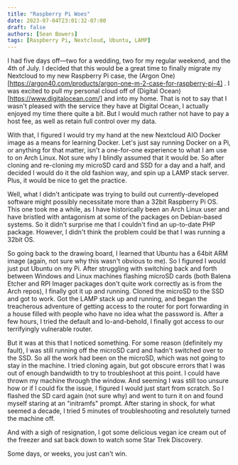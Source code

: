 ```yaml
---
title: "Raspberry Pi Woes"
date: 2023-07-04T23:01:32-07:00
draft: false
authors: [Sean Bowers]
tags: [Raspberry Pi, Nextcloud, Ubuntu, LAMP]
---
```

I had five days off—two for a wedding, two for my regular weekend, and the 4th of July. I decided that this would be a great time to finally migrate my Nextcloud to my new Raspberry Pi case, the (Argon One)[https://argon40.com/products/argon-one-m-2-case-for-raspberry-pi-4] . I was excited to pull my personal cloud off of (Digital Ocean)[https://www.digitalocean.com/] and into my home. That is not to say that I wasn't pleased with the service they have at Digital Ocean, I actually enjoyed my time there quite a bit. But I would much rather not have to pay a host fee, as well as retain full control over my data. 

With that, I figured I would try my hand at the new Nextcloud AIO Docker image as a means for learning Docker. Let's just say running Docker on a Pi, or anything for that matter, isn't a one-for-one experience to what I am use to on Arch Linux. Not sure why I blindly assumed that it would be. So after cloning and re-cloning my microSD card and SSD for a day and a half, and decided I would do it the old fashion way, and spin up a LAMP stack server. Plus, it would be nice to get the practice. 

Well, what I didn't anticipate was trying to build out currently-developed software might possibly necessitate more than a 32bit Raspberry Pi OS. This one took me a while, as I have historically been an Arch Linux user and have bristled with antagonism at some of the packages on Debian-based systems. So it didn't surprise me that I couldn't find an up-to-date PHP package. However, I didn't think the problem could be that I was running a 32bit OS. 

So going back to the drawing board, I learned that Ubuntu has a 64bit ARM image (again, not sure why this wasn't obvious to me). So I figured I would just put Ubuntu on my Pi. After struggling with switching back and forth between Windows and Linux machines flashing microSD cards (both Balena Etcher and RPI Imager packages don't quite work correctly as is from the Arch repos), I finally got it up and running. Cloned the microSD to the SSD and got to work. Got the LAMP stack up and running, and began the treacherous adventure of getting access to the router for port forwarding in a house filled with people who have no idea what the password is. After a few hours, I tried the default and lo-and-behold, I finally got access to our terrifyingly vulnerable router. 

But it was at this that I noticed something. For some reason (definitely my fault), I was still running off the microSD card and hadn't switched over to the SSD. So all the work had been on the microSD, which was not going to stay in the machine. I tried cloning again, but got obscure errors that I was out of enough bandwidth to try to troubleshoot at this point. I could have thrown my machine through the window. And seeming I was still too unsure how or if I could fix the issue, I figured I would just start from scratch. So I flashed the SD card again (not sure why) and went to turn it on and found myself staring at an "initramfs" prompt. After staring in shock, for what seemed a decade, I tried 5 minutes of troubleshooting and resolutely turned the machine off. 

And with a sigh of resignation, I got some delicious vegan ice cream out of the freezer and sat back down to watch some Star Trek Discovery. 

Some days, or weeks, you just can't win.

